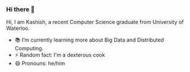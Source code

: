 ### Hi there 👋

Hi, I am Kashish, a recent Computer Science graduate from University of Waterloo.

- 📚 I’m currently learning more about Big Data and Distributed Computing.
- ⚡ Random fact: I'm a dexterous cook
- 😄 Pronouns: he/him
